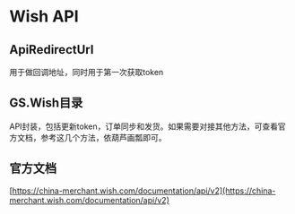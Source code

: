 # Wish API
## ApiRedirectUrl
用于做回调地址，同时用于第一次获取token
## GS.Wish目录
API封装，包括更新token，订单同步和发货。如果需要对接其他方法，可查看官方文档，参考这几个方法，依葫芦画瓢即可。
## 官方文档
[https://china-merchant.wish.com/documentation/api/v2](https://china-merchant.wish.com/documentation/api/v2)

